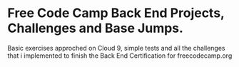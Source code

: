 # Free Code Camp Back End Projects, Challenges and Base Jumps.

Basic exercises approched on Cloud 9, simple tests and all the challenges that i implemented to finish the Back End Certification for freecodecamp.org
